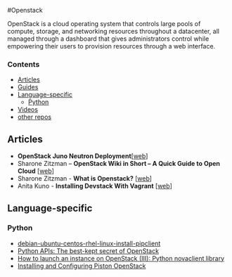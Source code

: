 #Openstack

OpenStack is a cloud operating system that controls large pools of compute, storage, and networking resources throughout a datacenter, all managed through a dashboard that gives administrators control while empowering their users to provision resources through a web interface.

### Contents


* [Articles](#articles)
* [Guides](#guides)
* [Language-specific](#language-specific)
    * [Python](#python)
* [Videos](#videos)
* [other repos](#similar-github-repos)


## Articles

* **OpenStack Juno Neutron Deployment**[[web][a_cc]]
* Sharone Zitzman – **OpenStack Wiki in Short – A Quick Guide to Open Cloud** [[web][a_cc]]
* Sharone Zitzman - **What is Openstack?** [[web][a_ac]]
* Anita Kuno  - **Installing Devstack With Vagrant** [[web][a_cb]]                      

[a_cb]: http://getcloudify.org/2014/07/18/openstack-wiki-open-cloud.html#at_pco=cfd-1.0&at_ab=per-2&at_pos=0&at_tot=3&at_si=5593a074a7e071e7
[a_cc]: http://www.opencloudblog.com/?p=557
[a_ac]: http://getcloudify.org/2014/07/10/what-is-openstack-tutorial.html
[a_cb]: http://anteaya.info/blog/2013/09/01/installing-devstack-with-vagrant/

## Language-specific

### Python

* [debian-ubuntu-centos-rhel-linux-install-pipclient](http://www.cyberciti.biz/faq/debian-ubuntu-centos-rhel-linux-install-pipclient/)
* [Python APIs: The best-kept secret of OpenStack](http://www.ibm.com/developerworks/cloud/library/cl-openstack-pythonapis/)
* [How to launch an instance on OpenStack (III): Python novaclient library](https://albertomolina.wordpress.com/2013/11/20/how-to-launch-an-instance-on-openstack-iii-python-novaclient-library/)
* [Installing and Configuring Piston OpenStack](http://docs.pistoncloud.com/installation/index.html)
